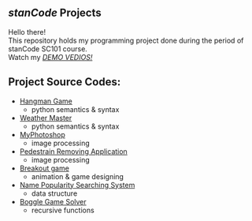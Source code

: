 ## *stanCode* Projects
Hello there!\
This repository holds my programming project done during the period of stanCode SC101 course.
\
Watch my *[DEMO VEDIOS!](https://drive.google.com/drive/folders/1Gi3bn9qPW_gR0ISyGzVPLd5Bztdvd7rF?fbclid=IwAR36BW3v_bHn-Idsh-0_ROSWLwrXOzoervZId25OOzH2LX4b6FCGDfULdDg)*

## Project Source Codes:
* [Hangman Game](https://github.com/isalin8281/sc-projects/blob/main/stanCode_Projeccts/hangman_game/hangman.py)
  * python semantics & syntax
* [Weather Master](https://github.com/isalin8281/sc-projects/blob/main/stanCode_Projeccts/Weather_Master/weather_master.py)
  * python semantics & syntax
* [MyPhotoshop](https://github.com/isalin8281/sc-projects/blob/main/stanCode_Projeccts/my_photoshop/best_photoshop_award.py)
  * image processing
* [Pedestrain Removing Application](https://github.com/isalin8281/sc-projects/blob/main/stanCode_Projeccts/my_photoshop/stanCodoshop.py)
  * image processing
* [Breakout game](https://github.com/isalin8281/sc-projects/blob/main/stanCode_Projeccts/break_out_game/breakout.py)
  * animation & game designing
* [Name Popularity Searching System](https://github.com/isalin8281/sc-projects/blob/main/stanCode_Projeccts/name_searching_system/babygraphics.py)
  * data structure
* [Boggle Game Solver](https://github.com/isalin8281/sc-projects/blob/main/stanCode_Projeccts/boggle_game_solver/boggle.py)
  * recursive functions
